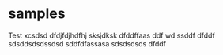 # samples
Test
xcsdsd
dfdjfdjhdfhj
sksjdksk
dfddffaas
ddf
wd
ssddf
dfddf
sdsddsdsdssdsd
sddfdfassasa
sdsdsdsds
dfddf
